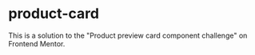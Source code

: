 # product-card
 This is a solution to the "Product preview card component challenge" on Frontend Mentor.

